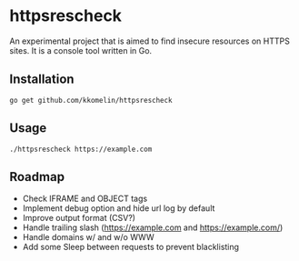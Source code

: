 # httpsrescheck
An experimental project that is aimed to find insecure resources on HTTPS sites. It is a console tool written in Go.

## Installation

```
go get github.com/kkomelin/httpsrescheck
```

## Usage

```
./httpsrescheck https://example.com
```

## Roadmap

- Check IFRAME and OBJECT tags
- Implement debug option and hide url log by default
- Improve output format (CSV?)
- Handle trailing slash (https://example.com and https://example.com/)
- Handle domains w/ and w/o WWW
- Add some Sleep between requests to prevent blacklisting
